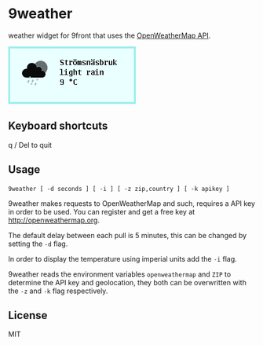 # 9weather
weather widget for 9front that uses the [OpenWeatherMap API](https://openweathermap.org/).

![weather](screen.png)

## Keyboard shortcuts
q / Del to quit

## Usage

	9weather [ -d seconds ] [ -i ] [ -z zip,country ] [ -k apikey ]

9weather makes requests to OpenWeatherMap and such, requires
a API key in order to be used. You can register and get a
free key at http://openweathermap.org.

The default delay between each pull is 5 minutes, this can
be changed by setting the `-d` flag.

In order to display the temperature using imperial units add
the `-i` flag.

9weather reads the environment variables `openweathermap` and
`ZIP` to determine the API key and geolocation, they both can
be overwritten with the `-z` and `-k` flag respectively.

## License
MIT
